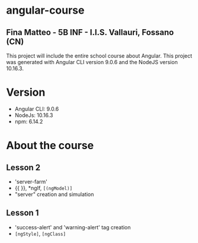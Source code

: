 # angular-course

## Fina Matteo - 5B INF - I.I.S. Vallauri, Fossano (CN)

This project will include the entire school course about Angular.
This project was generated with Angular CLI version 9.0.6 and the NodeJS version 10.16.3.

# Version

- Angular CLI: 9.0.6
- NodeJs: 10.16.3
- npm: 6.14.2


# About the course

## Lesson 2

* 'server-farm'
* {{ }}, *ngIf, `[(ngModel)]`
* "server" creation and simulation

## Lesson 1

* 'success-alert' and 'warning-alert' tag creation 
* `[ngStyle]`, `[ngClass]`
